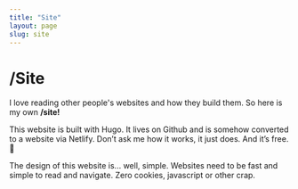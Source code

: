 ```yaml
---
title: "Site"
layout: page
slug: site
---
```


# /Site

I love reading other people's websites and how they build them. So here is my own **/site!**

This website is built with Hugo. It lives on Github and is somehow converted to a website via Netlify. Don’t ask me how it works, it just does. And it’s free. 🎉

The design of this website is... well, simple. Websites need to be fast and simple to read and navigate. Zero cookies, javascript or other crap.
